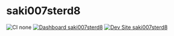# saki007sterd8

![CI none](https://img.shields.io/badge/ci-none-orange.svg)
[![Dashboard saki007sterd8](https://img.shields.io/badge/dashboard-saki007sterd8-yellow.svg)](https://dashboard.pantheon.io/sites/87e7ba4e-f0f5-442f-b23f-fc22fbac00d4#dev/code)
[![Dev Site saki007sterd8](https://img.shields.io/badge/site-saki007sterd8-blue.svg)](http://dev-saki007sterd8.pantheonsite.io/)